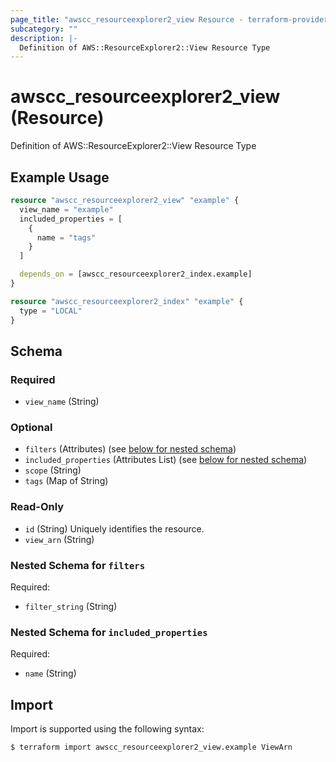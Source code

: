 ```yaml
---
page_title: "awscc_resourceexplorer2_view Resource - terraform-provider-awscc"
subcategory: ""
description: |-
  Definition of AWS::ResourceExplorer2::View Resource Type
---
```


# awscc_resourceexplorer2_view (Resource)

Definition of AWS::ResourceExplorer2::View Resource Type

## Example Usage

```terraform
resource "awscc_resourceexplorer2_view" "example" {
  view_name = "example"
  included_properties = [
    {
      name = "tags"
    }
  ]

  depends_on = [awscc_resourceexplorer2_index.example]
}

resource "awscc_resourceexplorer2_index" "example" {
  type = "LOCAL"
}
```

<!-- schema generated by tfplugindocs -->
## Schema

### Required

- `view_name` (String)

### Optional

- `filters` (Attributes) (see [below for nested schema](#nestedatt--filters))
- `included_properties` (Attributes List) (see [below for nested schema](#nestedatt--included_properties))
- `scope` (String)
- `tags` (Map of String)

### Read-Only

- `id` (String) Uniquely identifies the resource.
- `view_arn` (String)

<a id="nestedatt--filters"></a>
### Nested Schema for `filters`

Required:

- `filter_string` (String)


<a id="nestedatt--included_properties"></a>
### Nested Schema for `included_properties`

Required:

- `name` (String)

## Import

Import is supported using the following syntax:

```shell
$ terraform import awscc_resourceexplorer2_view.example ViewArn
```